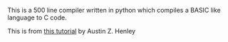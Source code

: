 This is a 500 line compiler written in python which compiles a BASIC like language to C code.

This is from [this tutorial](https://austinhenley.com/blog/teenytinycompiler1.html) by Austin Z. Henley